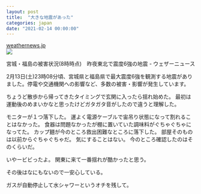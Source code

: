 ```yaml
---
layout: post
title:  "大きな地震があった"
categories: japan
date: "2021-02-14 00:00:00"
---
```



<div class="card">
  <a href="https://weathernews.jp/s/topics/202102/140095/"></a>
  <div class="card__header">
    <a href="https://weathernews.jp/s/topics/202102/140095/">weathernews.jp</a>
  </div>
  <div class="card__image">
    <img src="https://smtgvs.weathernews.jp/s/topics/img/202102/202102140095_top_img_A.jpg?1613259030">
  </div>
  <div class="card__title">
    <p>宮城・福島の被害状況(8時時点)　昨夜東北で震度6強の地震 - ウェザーニュース</p>
  </div>
  <div class="card__description">
    <p>2月13日(土)23時08分頃、宮城県と福島県で最大震度6強を観測する地震がありました。停電や交通機関への影響など、多数の被害・影響が発生しています。</p>
  </div>
</div>


ちょうど散歩から帰ってきたタイミングで玄関に入ったら揺れ始めた。
最初は運動後のめまいかなと思ったけどガタガタ音がしたので違うと理解した。

モニターが１つ落下した。
運よく電源ケーブルで宙吊り状態になって割れることはなかった。
食器は問題なかったが棚に置いていた調味料がぐちゃぐちゃになってた。
カップ麺が今のところ救出困難なところに落下した。
部屋そのものは以前からぐちゃぐちゃだ。
気にすることはない。
今のところ確認したのはそのくらいだ。

いやービビったよ。
関東に来て一番揺れが酷かったと思う。

その後はなにもないので一安心している。

ガスが自動停止して水シャワーというオチを残して。
